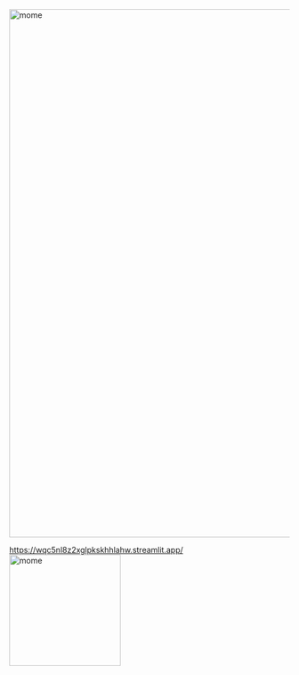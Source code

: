 <img width="949" alt="mome" src="https://github.com/seojinng/MOME/assets/113421098/eb4efb04-c44e-4dcc-af55-8067c9ccee15">

https://wqc5nl8z2xglpkskhhlahw.streamlit.app/
<img width="200" alt="mome" src="https://github.com/seojinng/MOME/assets/113421098/8b105388-4464-44e8-a6dc-241b33cd07e6">
